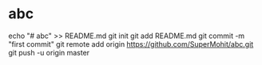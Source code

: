 # abc

echo "# abc" >> README.md
git init
git add README.md
git commit -m "first commit"
git remote add origin https://github.com/SuperMohit/abc.git
git push -u origin master
